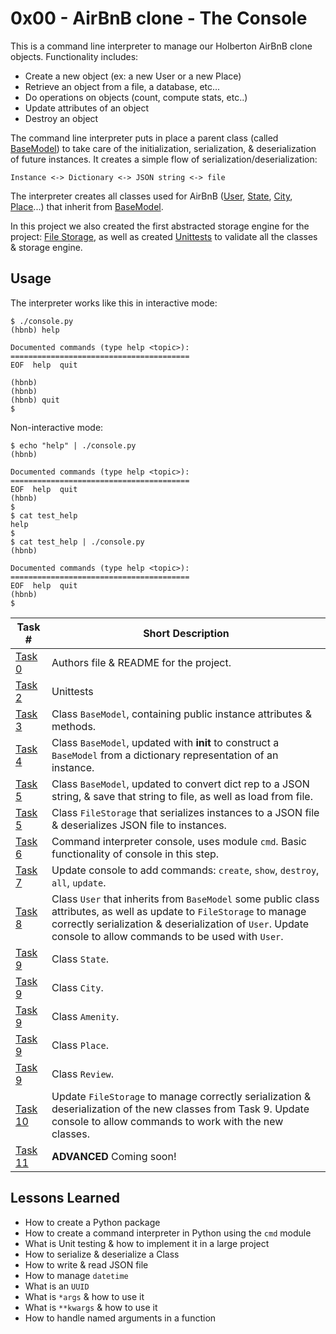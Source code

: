  # 0x00 - AirBnB clone - The Console

This is a command line interpreter to manage our Holberton AirBnB clone objects. Functionality includes:

* Create a new object (ex: a new User or a new Place)
* Retrieve an object from a file, a database, etc...
* Do operations on objects (count, compute stats, etc..)
* Update attributes of an object
* Destroy an object

The command line interpreter puts in place a parent class (called [BaseModel](models/base_model.py)) to take care of the initialization, serialization, & deserialization of future instances. It creates a simple flow of serialization/deserialization: 

`Instance <-> Dictionary <-> JSON string <-> file`

The interpreter creates all classes used for AirBnB ([User](models/user.py), [State](models/state.py), [City](models/city.py), [Place](models/place.py)...) that inherit from [BaseModel](models/base_model.py).

In this project we also created the first abstracted storage engine for the project: [File Storage](models/engine/file_storage.py), as well as created [Unittests](/test/) to validate all the classes & storage engine.

 ## Usage

The interpreter works like this in interactive mode:
```
$ ./console.py
(hbnb) help

Documented commands (type help <topic>):
========================================
EOF  help  quit

(hbnb)
(hbnb)
(hbnb) quit
$
```
Non-interactive mode:
```
$ echo "help" | ./console.py
(hbnb)

Documented commands (type help <topic>):
========================================
EOF  help  quit
(hbnb)
$
$ cat test_help
help
$
$ cat test_help | ./console.py
(hbnb)

Documented commands (type help <topic>):
========================================
EOF  help  quit
(hbnb)
$
```

Task # | Short Description
-------|------------
[Task 0](AUTHORS) | Authors file & README for the project.
[Task 2](test/) | Unittests
[Task 3](models/base_model.py) | Class `BaseModel`, containing public instance attributes & methods.
[Task 4](models/base_model.py) | Class `BaseModel`, updated with __init__ to construct a `BaseModel` from a dictionary representation of an instance.
[Task 5](models/base_model.py) | Class `BaseModel`, updated to convert dict rep to a JSON string, & save that string to file, as well as load from file.
[Task 5](models/engine/file_storage.py) | Class `FileStorage` that serializes instances to a JSON file & deserializes JSON file to instances. 
[Task 6](console.py) | Command interpreter console, uses module `cmd`. Basic functionality of console in this step.
[Task 7](console.py) | Update console to add commands: `create`, `show`, `destroy`, `all`, `update`.
[Task 8](models/user.py) | Class `User` that inherits from `BaseModel` some public class attributes, as well as update to `FileStorage` to manage correctly serialization & deserialization of `User`. Update console to allow commands to be used with `User`.
[Task 9](models/state.py) | Class `State`.
[Task 9](models/city.py) | Class `City`.
[Task 9](models/amenity.py) | Class `Amenity`.
[Task 9](models/place.py) | Class `Place`.
[Task 9](models/review.py) | Class `Review`.
[Task 10](console.py) | Update `FileStorage` to manage correctly serialization & deserialization of the new classes from Task 9. Update console to allow commands to work with the new classes.
[Task 11]() | **ADVANCED** Coming soon!

 ## Lessons Learned
* How to create a Python package
* How to create a command interpreter in Python using the `cmd` module
* What is Unit testing & how to implement it in a large project
* How to serialize & deserialize a Class
* How to write & read JSON file
* How to manage `datetime`
* What is an `UUID`
* What is `*args` & how to use it
* What is `**kwargs` & how to use it
* How to handle named arguments in a function
